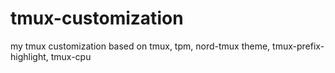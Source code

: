 # tmux-customization
my tmux customization based on tmux, tpm, nord-tmux theme, tmux-prefix-highlight, tmux-cpu

